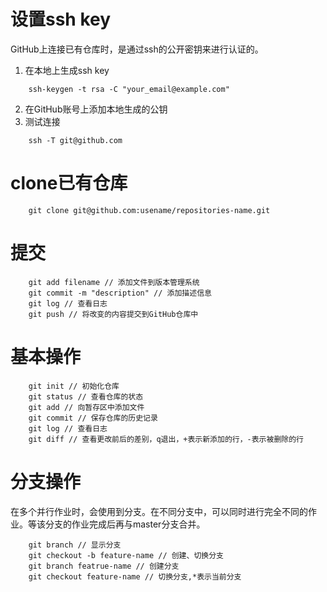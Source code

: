 # 设置ssh key
GitHub上连接已有仓库时，是通过ssh的公开密钥来进行认证的。
1. 在本地上生成ssh key
```
    ssh-keygen -t rsa -C "your_email@example.com"
```
2. 在GitHub账号上添加本地生成的公钥
3. 测试连接
```
    ssh -T git@github.com
```


# clone已有仓库
```
    git clone git@github.com:usename/repositories-name.git
```

# 提交
```
    git add filename // 添加文件到版本管理系统
    git commit -m "description" // 添加描述信息
    git log // 查看日志
    git push // 将改变的内容提交到GitHub仓库中
```

# 基本操作
```
    git init // 初始化仓库
    git status // 查看仓库的状态
    git add // 向暂存区中添加文件
    git commit // 保存仓库的历史记录
    git log // 查看日志
    git diff // 查看更改前后的差别，q退出，+表示新添加的行，-表示被删除的行
```

# 分支操作
在多个并行作业时，会使用到分支。在不同分支中，可以同时进行完全不同的作业。等该分支的作业完成后再与master分支合并。
```
    git branch // 显示分支
    git checkout -b feature-name // 创建、切换分支
    git branch featrue-name // 创建分支
    git checkout feature-name // 切换分支,*表示当前分支
```